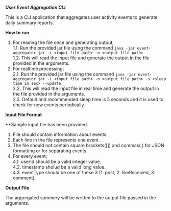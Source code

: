 ***User Event Aggregation CLI***

This is a CLI application that aggregates user activity events to generate daily summary reports.

**How to run**

1. For reading the file once and generating output;\
1.1. Run the provided jar file using the command `java -jar event-aggregator.jar -i <input file path> -o <output file path>`\
1.2. This will read the input file and generate the output in the file provided in the arguments.
2. For realtime processing;\
2.1. Run the provided jar file using the command `java -jar event-aggregator.jar -i <input file path> -o <output file path> -s <sleep time in sec> --update`\
2.2. This will read the input file in real time and generate the output in the file provided in the arguments.\
2.3. Default and recommended sleep time is 5 seconds and it is used to check for new events periodically.

**Input File Format**

**Sample input file has been provided.
1. File should contain information about events.
2. Each line in the file represents one event.
3. The file should not contain square brackets([]) and commas(,) for JSON formatting or for separating events.
4. For every event;\
4.1. userId should be a valid integer value.\
4.2. timestamp sholud be a valid long value.\
4.3. eventType should be one of these 3 (1. post, 2. likeReceived, 3. comment).

**Output File**

The aggregated summery will be written to the output file passed in the arguments.